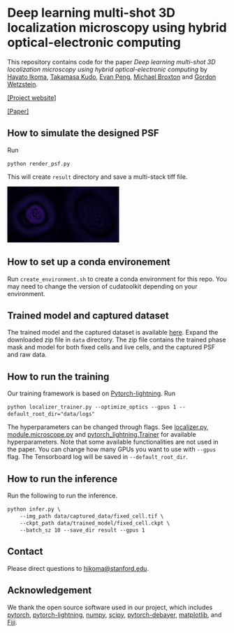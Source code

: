 # Deep learning multi-shot 3D localization microscopy using hybrid optical-electronic computing

This repository contains code for the paper <em>Deep learning multi-shot 3D localization microscopy using hybrid optical-electronic computing</em> by [Hayato Ikoma](https://hayatoikoma.github.io/), [Takamasa Kudo](https://scholar.google.com/citations?user=d1ZrZ6YAAAAJ&hl=en), [Evan Peng](http://stanford.edu/~evanpeng/), [Michael Broxton](http://graphics.stanford.edu/~broxton/) and [Gordon Wetzstein](https://stanford.edu/~gordonwz/).

[[Project website]](https://www.computationalimaging.org/publications/localization-microscopy/)

[[Paper]](https://www.osapublishing.org/ol/fulltext.cfm?uri=ol-46-24-6023&id=465896)

## How to simulate the designed PSF

Run
```shell
python render_psf.py
```
This will create `result` directory and save a multi-stack tiff file. 

![Optimized PSF](img/psf.gif)


## How to set up a conda environement

Run `create_environment.sh` to create a conda environment for this repo.
You may need to change the version of cudatoolkit depending on your environment.


## Trained model and captured dataset

The trained model and the captured dataset is available [here](https://drive.google.com/file/d/1G94qKB2otmUhW2iKbmOWrL3v__HHfNVW/view?usp=sharing). Expand the downloaded zip file in `data` directory.
The zip file contains the trained phase mask and model for both fixed cells and live cells, and the captured PSF and raw data.

## How to run the training 

Our training framework is based on [Pytorch-lightning](https://github.com/PyTorchLightning/pytorch-lightning).
Run
```shell
python localizer_trainer.py --optimize_optics --gpus 1 --default_root_dir="data/logs"
```
The hyperparameters can be changed through flags. See [localizer.py](localizer.py), [module.microscope.py](module/microscope.py) and [pytorch_lightning.Trainer](https://pytorch-lightning.readthedocs.io/en/1.2.4/common/trainer.html#init) for available hyperparameters. Note that some available functionalities are not used in the paper.
You can change how many GPUs you want to use with `--gpus` flag.
The Tensorboard log will be saved in `--default_root_dir`.

## How to run the inference

Run the following to run the inference.
```shell
python infer.py \
    --img_path data/captured_data/fixed_cell.tif \
    --ckpt_path data/trained_model/fixed_cell.ckpt \
    --batch_sz 10 --save_dir result --gpus 1
```

## Contact

Please direct questions to [hikoma@stanford.edu](hikoma@stanford.edu).

## Acknowledgement

We thank the open source software used in our project, which includes [pytorch](https://github.com/pytorch/pytorch),
[pytorch-lightning](https://github.com/PyTorchLightning/pytorch-lightning), [numpy](https://github.com/numpy/numpy),
[scipy](https://github.com/scipy/scipy), [pytorch-debayer](https://github.com/cheind/pytorch-debayer),
[matplotlib](https://github.com/matplotlib/matplotlib), and [Fiji](https://github.com/fiji/fiji).
